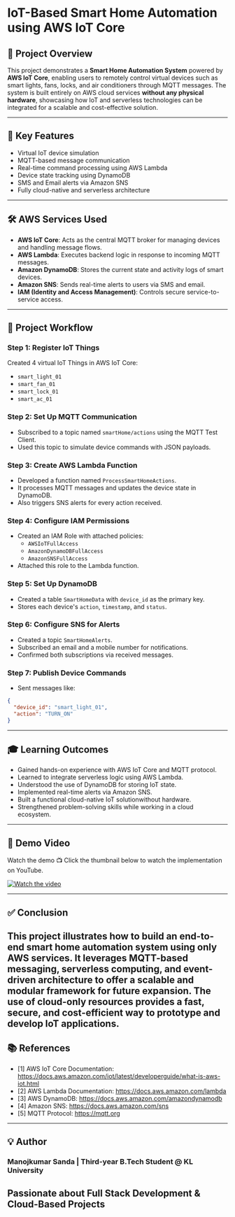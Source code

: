 # IoT-Based Smart Home Automation using AWS IoT Core

## 📌 Project Overview

This project demonstrates a **Smart Home Automation System** powered by **AWS IoT Core**, enabling users to remotely control virtual devices such as smart lights, fans, locks, and air conditioners through MQTT messages. The system is built entirely on AWS cloud services **without any physical hardware**, showcasing how IoT and serverless technologies can be integrated for a scalable and cost-effective solution.

---

## 🧠 Key Features

- Virtual IoT device simulation
- MQTT-based message communication
- Real-time command processing using AWS Lambda
- Device state tracking using DynamoDB
- SMS and Email alerts via Amazon SNS
- Fully cloud-native and serverless architecture

---

## 🛠️ AWS Services Used

- **AWS IoT Core**: Acts as the central MQTT broker for managing devices and handling message flows.
- **AWS Lambda**: Executes backend logic in response to incoming MQTT messages.
- **Amazon DynamoDB**: Stores the current state and activity logs of smart devices.
- **Amazon SNS**: Sends real-time alerts to users via SMS and email.
- **IAM (Identity and Access Management)**: Controls secure service-to-service access.

---

## 🔄 Project Workflow

### Step 1: Register IoT Things
Created 4 virtual IoT Things in AWS IoT Core:
- `smart_light_01`
- `smart_fan_01`
- `smart_lock_01`
- `smart_ac_01`

### Step 2: Set Up MQTT Communication
- Subscribed to a topic named `smartHome/actions` using the MQTT Test Client.
- Used this topic to simulate device commands with JSON payloads.

### Step 3: Create AWS Lambda Function
- Developed a function named `ProcessSmartHomeActions`.
- It processes MQTT messages and updates the device state in DynamoDB.
- Also triggers SNS alerts for every action received.

### Step 4: Configure IAM Permissions
- Created an IAM Role with attached policies:
  - `AWSIoTFullAccess`
  - `AmazonDynamoDBFullAccess`
  - `AmazonSNSFullAccess`
- Attached this role to the Lambda function.

### Step 5: Set Up DynamoDB
- Created a table `SmartHomeData` with `device_id` as the primary key.
- Stores each device's `action`, `timestamp`, and `status`.

### Step 6: Configure SNS for Alerts
- Created a topic `SmartHomeAlerts`.
- Subscribed an email and a mobile number for notifications.
- Confirmed both subscriptions via received messages.

### Step 7: Publish Device Commands
- Sent messages like:
```json
{
  "device_id": "smart_light_01",
  "action": "TURN_ON"
}
```
---
## 🎓 Learning Outcomes

* Gained hands-on experience with AWS IoT Core and MQTT protocol.
* Learned to integrate serverless logic using AWS Lambda.
* Understood the use of DynamoDB for storing IoT state.
* Implemented real-time alerts via Amazon SNS.
* Built a functional cloud-native IoT solutionwithout hardware.
* Strengthened problem-solving skills while working in a cloud ecosystem.

---
## 🎥 Demo Video

Watch the demo 📺 Click the thumbnail below to watch the implementation on YouTube.

[![Watch the video](https://img.youtube.com/vi/Sq1hA1sHd9Y/0.jpg)](https://youtu.be/Sq1hA1sHd9Y)

---
## ✅ Conclusion
This project illustrates how to build an end-to-end smart home automation system using only AWS services. It leverages MQTT-based messaging, serverless computing, and event-driven architecture to offer a scalable and modular framework for future expansion. The use of cloud-only resources provides a fast, secure, and cost-efficient way to prototype and develop IoT applications.
---
## 📚 References
- [1] AWS IoT Core Documentation: https://docs.aws.amazon.com/iot/latest/developerguide/what-is-aws-iot.html
- [2] AWS Lambda Documentation: https://docs.aws.amazon.com/lambda
- [3] AWS DynamoDB: https://docs.aws.amazon.com/amazondynamodb
- [4] Amazon SNS: https://docs.aws.amazon.com/sns
- [5] MQTT Protocol: https://mqtt.org
---
## 💡 Author
### Manojkumar Sanda | Third-year B.Tech Student @ KL University

Passionate about Full Stack Development & Cloud-Based Projects
---


